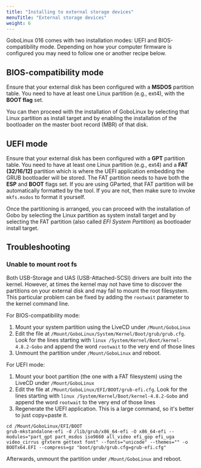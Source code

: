 ```yaml
---
title: "Installing to external storage devices"
menuTitle: "External storage devices"
weight: 6
---
```


GoboLinux 016 comes with two installation modes: UEFI and BIOS-compatibility
mode. Depending on how your computer firmware is configured you may need to
follow one or another recipe below.

## BIOS-compatibility mode

Ensure that your external disk has been configured with a **MSDOS** partition
table. You need to have at least one Linux partition (e.g., ext4), with the
**BOOT flag** set.

You can then proceed with the installation of GoboLinux by selecting that Linux
partition as install target and by enabling the installation of the bootloader
on the master boot record (MBR) of that disk.

## UEFI mode

Ensure that your external disk has been configured with a **GPT** partition
table. You need to have at least one Linux partition (e.g., ext4) and a **FAT
(32/16/12)** partition which is where the UEFI application embedding the GRUB
bootloader will be stored. The FAT partition needs to have both the **ESP** and
**BOOT** flags set. If you are using GParted, that FAT partition will be
automatically formatted by the tool. If you are not, then make sure to invoke
`mkfs.msdos` to format it yourself.

Once the partitioning is arranged, you can proceed with the installation of Gobo
by selecting the Linux partition as system install target and by selecting the
FAT partition (also called _EFI System Partition_) as bootloader install target.

## Troubleshooting

### Unable to mount root fs

Both USB-Storage and UAS (USB-Attached-SCSI) drivers are built into the kernel.
However, at times the kernel may not have time to discover the partitions on
your external disk and may fail to mount the root filesystem. This particular
problem can be fixed by adding the `rootwait` parameter to the kernel command
line.

For BIOS-compatibility mode:

1. Mount your system partition using the LiveCD under `/Mount/GoboLinux`
2. Edit the file at `/Mount/GoboLinux/System/Kernel/Boot/grub/grub.cfg`. Look
   for the lines starting with `linux /System/Kernel/Boot/kernel-4.8.2-Gobo` and
   append the word `rootwait` to the very end of those lines
3. Unmount the partition under `/Mount/GoboLinux` and reboot.

For UEFI mode:

1. Mount your boot partition (the one with a FAT filesystem) using the LiveCD
   under `/Mount/GoboLinux`
2. Edit the file at `/Mount/GoboLinux/EFI/BOOT/grub-efi.cfg`. Look for the lines
   starting with `linux /System/Kernel/Boot/kernel-4.8.2-Gobo` and append the
   word `rootwait` to the very end of those lines
3. Regenerate the UEFI application. This is a large command, so it's better to
   just copy+paste it.

```fish
cd /Mount/GoboLinux/EFI/BOOT
grub-mkstandalone-efi -d /lib/grub/x86_64-efi -O x86_64-efi --modules="part_gpt part_msdos iso9660 all_video efi_gop efi_uga video_cirrus gfxterm gettext font" --fonts="unicode" --themes="" -o BOOTx64.EFI --compress=gz "boot/grub/grub.cfg=grub-efi.cfg"
```

Afterwards, unmount the partition under `/Mount/GoboLinux` and reboot.
